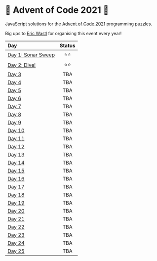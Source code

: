 # 🎄 Advent of Code 2021 🎄

JavaScript solutions for the [Advent of Code 2021](https://adventofcode.com/2021) programming puzzles.

Big ups to [Eric Wastl](https://twitter.com/ericwastl) for organising this event every year!

| Day | Status |
| :--- | :---: |
| [Day 1: Sonar Sweep](./day01) | ⭐⭐ |
| [Day 2: Dive!](./day02) | ⭐⭐ |
| [Day 3](./day03) | TBA |
| [Day 4](./day04) | TBA |
| [Day 5](./day5) | TBA |
| [Day 6](./day6) | TBA |
| [Day 7](./day7) | TBA |
| [Day 8](./day8) | TBA |
| [Day 9](./day9) | TBA |
| [Day 10](./day10) | TBA |
| [Day 11](./day11) | TBA |
| [Day 12](./day12) | TBA |
| [Day 13](./day13) | TBA |
| [Day 14](./day14) | TBA |
| [Day 15](./day15) | TBA |
| [Day 16](./day16) | TBA |
| [Day 17](./day17) | TBA |
| [Day 18](./day18) | TBA |
| [Day 19](./day19) | TBA |
| [Day 20](./day20) | TBA |
| [Day 21](./day21) | TBA |
| [Day 22](./day22) | TBA |
| [Day 23](./day23) | TBA |
| [Day 24](./day24) | TBA |
| [Day 25](./day25) | TBA |

